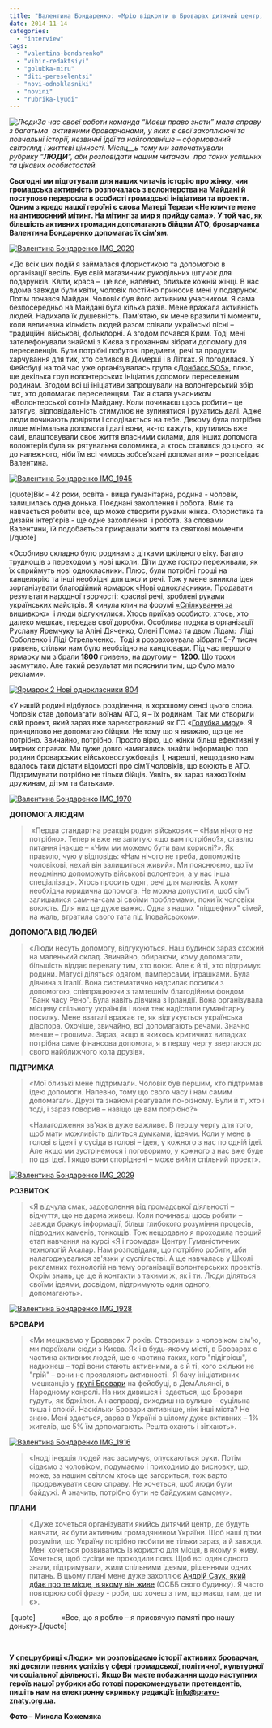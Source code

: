 ```yaml
---
title: "Валентина Бондаренко: «Мрію відкрити в Броварах дитячий центр, що навчатиме, як бути активним громадянином»"
date: 2014-11-14
categories: 
  - "interview"
tags: 
  - "valentina-bondarenko"
  - "vibir-redaktsiyi"
  - "golubka-miru"
  - "diti-pereselentsi"
  - "novi-odnoklasniki"
  - "novini"
  - "rubrika-lyudi"
---
```


_![Люди](https://mpz.brovary.org/wp-content/uploads/2014/10/Lyudi.png)За час своєї_ _роботи команда “Маєш право знати” мала справу з багатьма_  _активними броварчанами, у яких є свої_ _захоплюючі та повчальні історії, незвичні ідеї_ _та найголовніше – сформований світогляд і життєві цінності._ _Місяц__ь тому ми започаткували_ _рубрику “**ЛЮДИ**“,_ _аби_ _розповідати нашим читачам  про таких успішних та цікавих особистостей._

**Сьогодні ми підготували для наших читачів історію про жінку, чия громадська активність розпочалась з волонтерства на Майдані й поступово переросла в особисті громадські ініціативи та проекти. Одним з кредо нашої героїні є слова Матері Терези «Не кличте мене на антивоєнний мітинг. На мітинг за мир я прийду сама». У той час, як більшість активних громадян допомагають бійцям АТО, броварчанка Валентина Бондаренко допомагає їх сім'ям.**

[![Валентина Бондаренко IMG_2020](https://mpz.brovary.org/wp-content/uploads/2014/11/Valentina-Bondarenko-IMG_2020.jpg)](https://mpz.brovary.org/wp-content/uploads/2014/11/Valentina-Bondarenko-IMG_2020.jpg)

«До всіх цих подій я займалася флористикою та допомогою в організації весіль. Був свій магазинчик рукодільних штучок для подарунків. Квіти, краса –  це все, напевно, близьке кожній жінці. В нас вдома завжди були квіти, чоловік постійно приносив мені у подарунок. Потім почався Майдан. Чоловік був його активним учасником. Я сама безпосередньо на Майдані була кілька разів. Мене вражала активність людей. Надихала їх душевність. Пам'ятаю, як мене вразили ті моменти, коли величезна кількість людей разом співали українські пісні – традиційні військові, фольклорні. А згодом почався Крим. Тоді мені зателефонували знайомі з Києва з проханням зібрати допомогу для переселенців. Були потрібні побутові предмети, речі та продукти харчування для тих, хто селився в Димерці і в Літках. Я погодилася. У Фейсбуці на той час уже організувалась група «[Донбасс SOS»](https://www.facebook.com/DonbassSOS), плюс, ще декілька груп волонтерських ініціатив допомоги переселеним родинам. Згодом всі ці ініціативи запрошували на волонтерський збір тих, хто допомагає переселенцям. Так я стала учасником  «Волонтерської сотні» Майдану. Коли починаєш щось робити – це затягує, відповідальність стимулює не зупинятися і рухатись далі. Адже люди починають довіряти і сподівається на тебе. Декому була потрібна лише мінімальна допомога і далі вони, як-то кажуть, крутились вже самі, влаштовували своє життя власними силами, для інших допомога волонтерів була як рятувальна соломинка, а хтось ставився до цього, як до належного, ніби їм всі чимось зобов’язані допомагати» – розповідає Валентина.

[![Валентина Бондаренко IMG_1945](https://mpz.brovary.org/wp-content/uploads/2014/11/Valentina-Bondarenko-IMG_1945.jpg)](https://mpz.brovary.org/wp-content/uploads/2014/11/Valentina-Bondarenko-IMG_1945.jpg)

\[quote\]Вік - 42 роки, освіта - вища гуманітарна​, родина - чоловік, залишилась одна донька. Поєднані захоплення і робота. Вміє та навчається робити все, що може створити руками жінка. Флористика та дизайн інтер'єрів - ще одне захоплення  і робота. За словами Валентини, їй подобається прикрашати життя та святкові моменти.\[/quote\]

«Особливо складно було родинам з дітками шкільного віку. Багато труднощів з переходом у нові школи. Діти дуже гостро переживали, як їх сприймуть нові однокласники. Плюс, були потрібні гроші на канцелярію та інші необхідні для школи речі. Тож у мене виникла ідея зорганізувати благодійний ярмарок [«Нові однокласники».](https://mpz.brovary.org/skilki-koshtuye-nove-zhittya-brovarchani-dopomagayut-postrazhdalim-dityam/) Продавати результати народної творчості: красиві речі, зроблені руками українських майстрів. Я кинула клич на форумі [«](https://mpz.brovary.org/skilki-koshtuye-nove-zhittya-brovarchani-dopomagayut-postrazhdalim-dityam/)[Спілкування за вишивкою](http://vyshyvanka.ucoz.ru/forum/5-982-1)[»](https://mpz.brovary.org/skilki-koshtuye-nove-zhittya-brovarchani-dopomagayut-postrazhdalim-dityam/)  і люди відгукнулися. Хтось приїхав особисто, хтось, хто далеко мешкає, передав свої доробки. Особлива подяка в організації Руслану Яремчуку та Аліні Дяченко, Олені Помаз та двом Лідам:  Ліді Соболенко і Ліді Стрельченко.  Тоді я розраховувала зібрати 5-7 тисяч гривень, стільки нам було необхідно на канцтовари. Під час першого ярмарку ми зібрали **1800** гривень, на другому –  **1200**. Що трохи засмутило. Але такий результат ми пояснили тим, що було мало реклами».

[![Ярмарок 2 Нові однокласники 804](https://mpz.brovary.org/wp-content/uploads/2014/09/YArmarok-2-Novi-odnoklasniki-804.jpg)](https://mpz.brovary.org/wp-content/uploads/2014/09/YArmarok-2-Novi-odnoklasniki-804.jpg)

«У нашій родині відбулось розділення, в хорошому сенсі цього слова. Чоловік став допомагати воїнам АТО, я – їх родинам. Так ми створили свій проект, який зараз вже зареєстрований як ГО «[Голубка миру](https://www.facebook.com/colomba.ukr?fref=ts)». Я принципово не допомагаю бійцям. Не тому що я вважаю, що це не потрібно. Звичайно, потрібно. Просто вірю, що жінки більш ефективні у мирних справах. Ми дуже довго намагались знайти інформацію про родини броварських військовослужбовців. І, нарешті, нещодавно нам вдалось таки дістати відомості про сім'ї чоловіків, що воюють в АТО. Підтримувати потрібно не тільки бійців. Уявіть, як зараз важко їхнім дружинам, дітям та батькам».

[![Валентина Бондаренко IMG_1970](https://mpz.brovary.org/wp-content/uploads/2014/11/Valentina-Bondarenko-IMG_1970.jpg)](https://mpz.brovary.org/wp-content/uploads/2014/11/Valentina-Bondarenko-IMG_1970.jpg)

**ДОПОМОГА ЛЮДЯМ**

>  «Перша стандартна реакція родин військових – «Нам нічого не потрібно». Тепер я вже не запитую «що вам потрібно?», ставлю питання інакше – «Чим ми можемо бути вам корисні?». Як правило, чую у відповідь: «Нам нічого не треба, допоможіть чоловікові, нехай він залишиться живий». Ми пояснюємо, що їм неодмінно допоможуть військові волонтери, а у нас інша спеціалізація. Хтось просить одяг, речі для малюків. А кому необхідна юридична допомога. Не можна допустити, щоб сім'ї залишалися сам-на-сам зі своїми проблемами, поки їх чоловіки воюють. Для них це дуже важко. Одна з наших "підшефних" сімей, на жаль, втратила свого тата під Іловайсьоком».

**ДОПОМОГА ВІД ЛЮДЕЙ**

> «Люди несуть допомогу, відгукуються. Наш будинок зараз схожий на маленький склад. Звичайно, обираючи, кому допомагати, більшість віддає перевагу тим, хто воює. Але є й ті, хто підтримує родини. Матусі діляться одягом, памперсами, іграшками. Була дівчина з Італії. Вона систематично надсилає посилки з допомогою, співпрацюючи з тамтешнім благодійним фондом "Банк часу Рено". Була навіть дівчина з Ірландії. Вона організувала місцеву спільноту українців і вони теж надіслали гуманітарну посилку. Мене взагалі вражає те, як відгукується українська діаспора. Охочіше, звичайно, всі допомагають речами. Значно менше – грошима. Зараз, якщо в якихось критичних випадках потрібна саме фінансова допомога, я в першу чергу звертаюся до свого найближчого кола друзів».

**ПІДТРИМКА**

> «Мої близькі мене підтримали. Чоловік був першим, хто підтримав ідею допомоги. Напевно, тому що свого часу і нам самим допомагали. Друзі та знайомі реагували по-різному. Були й ті, хто і тоді, і зараз говорив – навіщо це вам потрібно?»
> 
> «Налагодження зв'язків дуже важливе. В першу чергу для того, щоб мати можливість ділиться думками, ідеями. Коли у мене в голові є ідея і у сусіда в голові – ідея, у кожного з нас по одній ідеї. Але якщо ми зустрінемося і поговоримо, у кожного з нас вже буде по дві ідеї. І якщо вони споріднені – може вийти спільний проект».

[![Валентина Бондаренко IMG_2029](https://mpz.brovary.org/wp-content/uploads/2014/11/Valentina-Bondarenko-IMG_2029.jpg)](https://mpz.brovary.org/wp-content/uploads/2014/11/Valentina-Bondarenko-IMG_2029.jpg)

**РОЗВИТОК**

> «Я відчула смак, задоволення від громадської діяльності – відчуття, що не дарма живеш. Коли починаєш щось робити – завжди бракує інформації, більш глибокого розуміння процесів, підводних каменів, тонкощів. Тож нещодавно я проходила перший етап навчання на курсі «Я і громада» Центру Гуманістичних технологій Ахалар. Нам розповідали, що потрібно робити, аби налагоджувалися зв'язки у суспільстві. А ще навчалась у Школі рекламних технологій на тему організації волонтерських проектів. Окрім знань, це ще й контакти з такими ж, як і ти. Люди діляться своїми ідеями, досвідом, підтримують один одного, допомагають».

[![Валентина Бондаренко IMG_1928](https://mpz.brovary.org/wp-content/uploads/2014/11/Valentina-Bondarenko-IMG_1928.jpg)](https://mpz.brovary.org/wp-content/uploads/2014/11/Valentina-Bondarenko-IMG_1928.jpg)

**БРОВАРИ**

> «Ми мешкаємо у Броварах 7 років. Створивши з чоловіком сім'ю, ми переїхали сюди з Києва. Як і в будь-якому місті, в Броварах є частина активних людей, ще є частина таких, кого "підігрієш", надихнеш – тоді вони стають активними, а є й ті, кого скільки не "грій" – вони не проявляють активності.  Я бачу ініціативних  мешканців у [групі Бровари](https://www.facebook.com/groups/brovary/?fref=ts) на фейсбуці, в ДемАльянсі, в Народному конролі. На них дивишся і  здається, що Бровари гудуть, як бджілки. А насправді, виходиш на вулицю – суцільна тиша і спокій. Наскільки Бровари активніше, ніж інші міста? Не знаю. Мені здається, зараз в Україні в цілому дуже активних – 1% жителів, ще 5% їм допомагають. Решта охають і зітхають».

[![Валентина Бондаренко IMG_1916](https://mpz.brovary.org/wp-content/uploads/2014/11/Valentina-Bondarenko-IMG_1916.jpg)](https://mpz.brovary.org/wp-content/uploads/2014/11/Valentina-Bondarenko-IMG_1916.jpg)

> «Іноді інерція людей нас засмучує, опускаються руки. Потім сідаємо з чоловіком, подумаємо і приходимо до висновку, що, може, за нашим світлом хтось ще загориться, тож варто  продовжувати свою справу. Не хочеться, щоб люди були байдужі. А значить, потрібно бути не байдужим самому».

**ПЛАНИ**

> «Дуже хочеться організувати якийсь дитячий центр, де будуть навчати, як бути активним громадянином України. Щоб наші дітки розуміли, що Україну потрібно любити не тільки зараз, а й завжди. Мені хочеться розвиватись із користю для місця, в якому я живу. Хочеться, щоб сусіди не проходили повз. Щоб всі один одного знали, підтримували, жили спільними ідеями, рішеннями одних питань. В цьому плані мене дуже захоплює [Андрій Саук, який дбає про те місце, в якому він живе](https://mpz.brovary.org/andriy-sauk-brovari-kompaktni-tut-mozhna-stvoriti-rayske-misto-yakshho-vlada-perestane-krasti/) (ОСББ свого будинку). Я часто повторюю собі фразу - роби, що хочеш з тим, що маєш, там, де ти є».

 \[quote\]             «Все, що я роблю – я присвячую памяті про нашу доньку».\[/quote\]

 

**У спецрубриці «Люди»** **ми розповідаємо історії активних броварчан, які досягли певних успіхів у сфері громадської, політичної, культурної чи соціальної діяльності.** **Якщо Ви маєте побажання щодо наступних героїв нашої рубрики або готові порекомендувати претендентів, пишіть нам на електронну скриньку редакції: info@pravo-znaty.org.ua.**

**Фото –** **Микола Кожемяка**
